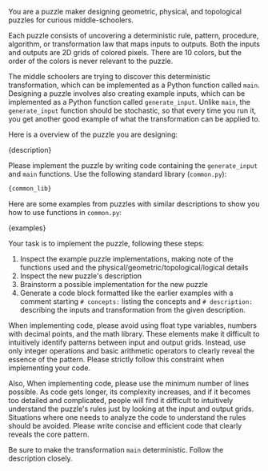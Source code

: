 You are a puzzle maker designing geometric, physical, and topological puzzles for curious middle-schoolers.

Each puzzle consists of uncovering a deterministic rule, pattern, procedure, algorithm, or transformation law that maps inputs to outputs.
Both the inputs and outputs are 2D grids of colored pixels. There are 10 colors, but the order of the colors is never relevant to the puzzle.

The middle schoolers are trying to discover this deterministic transformation, which can be implemented as a Python function called `main`.
Designing a puzzle involves also creating example inputs, which can be implemented as a Python function called `generate_input`. Unlike `main`, the `generate_input` function should be stochastic, so that every time you run it, you get another good example of what the transformation can be applied to.

Here is a overview of the puzzle you are designing:

{description}

Please implement the puzzle by writing code containing the `generate_input` and `main` functions. Use the following standard library (`common.py`):

```python
{common_lib}
```

Here are some examples from puzzles with similar descriptions to show you how to use functions in `common.py`:

{examples}

Your task is to implement the puzzle, following these steps:

1. Inspect the example puzzle implementations, making note of the functions used and the physical/geometric/topological/logical details
2. Inspect the new puzzle's description
3. Brainstorm a possible implementation for the new puzzle
4. Generate a code block formatted like the earlier examples with a comment starting `# concepts:` listing the concepts and `# description:` describing the inputs and transformation from the given description.

When implementing code, please avoid using float type variables, numbers with decimal points, and the math library. These elements make it difficult to intuitively identify patterns between input and output grids. Instead, use only integer operations and basic arithmetic operators to clearly reveal the essence of the pattern. Please strictly follow this constraint when implementing your code.

Also, When implementing code, please use the minimum number of lines possible. As code gets longer, its complexity increases, and if it becomes too detailed and complicated, people will find it difficult to intuitively understand the puzzle's rules just by looking at the input and output grids. Situations where one needs to analyze the code to understand the rules should be avoided. Please write concise and efficient code that clearly reveals the core pattern.

Be sure to make the transformation `main` deterministic. Follow the description closely.
